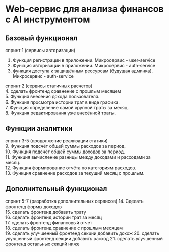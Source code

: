 # Web-сервис для анализа финансов с AI инструментом

## **Базовый функционал**

спринт 1 (сервисы авторизации)

1. Функция регистрации в приложении. Микросервис - user-service
2. Функция авторизации в приложении. Микросервис - auth-service
3. функция доступа к защищённым рессурсам (будущая админка). Микросервис - auth-service

спринт 2 (сервисы статичных расчетов)  
4. сделать фронтенд сравнение с прошлым месяцем  
5. Функция внесения дохода пользователя.  
6. Функция просмотра истории трат в виде графика.  
7. Функция определение самой крупной траты за месяц.  
8. Функция редактирования уже внесённой траты.

## **Функции аналитики**

спринт 3-5 (продолжение реализации статики)  
9. Функция подсчёт общей суммы расходов за период.  
10. Функция подсчёт общей суммы доходов за период.  
11. Функция вычисление разницы между доходами и расходами за месяц.  
12. Функция формирование отчёта по категориям расходов.  
13. Функция сравнение расходов за текущий месяц с прошлым.

## **Дополнительный функционал**

спринт 5-7 (разработка дополнительных сервисов)
14. Сделать фронтенд формы доходов  
15. сделать фронтенд добавить трату  
16. сделать фронтенд истории трат за месяц  
17. сделать фронтенд финансовый отчет  
18. сделать фронтенд сравнение с прошлым месяцем  
19. сделать улучшенный фронтенд секции добавить дохож
20. сделать улучшенный фронтенд секции добавить расход
21. сделать улучшенный фронтенд остальных секций ниже
